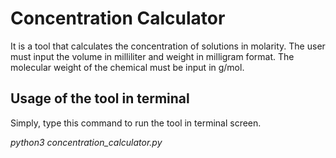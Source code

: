 # Concentration Calculator
It is a tool that calculates the concentration of solutions in molarity. 
The user must input the volume in milliliter and weight in milligram format.
The molecular weight of the chemical must be input in g/mol.

## Usage of the tool in terminal
Simply, type this command to run the tool in terminal screen.

*python3 concentration_calculator.py*
